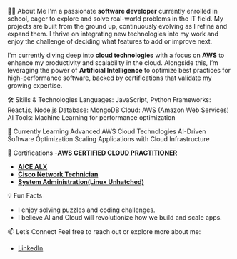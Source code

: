 👨‍💻 About Me
I'm a passionate **software developer** currently enrolled in school, eager to explore and solve real-world problems in the IT field. My projects are built from the ground up, continuously evolving as I refine and expand them. I thrive on integrating new technologies into my work and enjoy the challenge of deciding what features to add or improve next.

I'm currently diving deep into **cloud technologies** with a focus on **AWS** to enhance my productivity and scalability in the cloud. Alongside this, I’m leveraging the power of **Artificial Intelligence** to optimize best practices for high-performance software, backed by certifications that validate my growing expertise.

🛠️ Skills & Technologies
Languages: JavaScript, Python
Frameworks: React.js, Node.js
Database: MongoDB
Cloud: AWS (Amazon Web Services)
AI Tools: Machine Learning for performance optimization


🌱 Currently Learning
Advanced AWS Cloud Technologies
AI-Driven Software Optimization
Scaling Applications with Cloud Infrastructure


📜 Certifications
-[**AWS CERTIFIED CLOUD PRACTITIONER**](https://www.credly.com/badges/902cde2e-a4b7-440c-97da-328e0d521d6d/public_url)
- [**AICE ALX**](https://drive.google.com/file/d/132lpcvTicRaJiNmtFFFcRcbTz8vUURrd/view?usp=drive_link)
- [**Cisco Network Technician**](https://drive.google.com/file/d/1P6_5gByQZYLnCxQeeHQ2lIhzu1o6GwNL/view?usp=sharing)
- [**System Administration(Linux Unhatched)**](https://drive.google.com/file/d/1Aq96OQDsNgaRHlxe7HXfLCLoYVjd6qju/view?usp=drive_link)


💡 Fun Facts
- I enjoy solving puzzles and coding challenges.
- I believe AI and Cloud will revolutionize how we build and scale apps.



📫 Let’s Connect
Feel free to reach out or explore more about me:
- [LinkedIn](#www.linkedin.com/in/winfred-nyakonor-72a643282)



